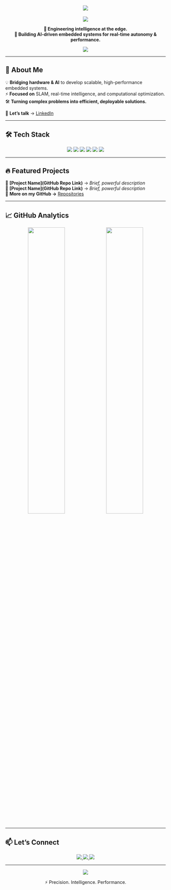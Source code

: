 <!-- CENTERED ANIMATED HEADING -->
<h1 align="center">
  <a href="https://github.com/yourusername">
    <img src="https://readme-typing-svg.demolab.com?font=Fira+Code&weight=500&size=28&pause=1000&color=00FF00&center=true&width=900&lines=Hi%2C+I'm+%5BSIDDHANSH+SRIVASTAVA+(OMMNIPOTENTHAVOC)%5D+%F0%9F%91%8B">
  </a>
</h1>

<!-- DARK MODE BIO -->
<p align="center">
  <img src="https://capsule-render.vercel.app/api?type=rect&color=000000&height=2&section=header">
</p>

<p align="center">
  <b>🚀 Engineering intelligence at the edge.</b><br>
  <b>🔹 Building AI-driven embedded systems for real-time autonomy & performance.</b>
</p>

<p align="center">
  <img src="https://capsule-render.vercel.app/api?type=rect&color=000000&height=2&section=footer">
</p>

---

## 🚀 **About Me**  
💡 **Bridging hardware & AI** to develop scalable, high-performance embedded systems.  
⚡ **Focused on** SLAM, real-time intelligence, and computational optimization.  
🛠 **Turning complex problems into efficient, deployable solutions.**  

💼 **Let’s talk** → [LinkedIn](https://www.linkedin.com/in/siddhansh-srivastava-86214a326?utm_source=share&utm_campaign=share_via&utm_content=profile&utm_medium=android_app)  

---

## 🛠 **Tech Stack**  
<p align="center">
  <img src="https://img.shields.io/badge/C-00599C?style=flat&logo=c&logoColor=white">
  <img src="https://img.shields.io/badge/Python-3776AB?style=flat&logo=python&logoColor=white">
  <img src="https://img.shields.io/badge/AI%2FML-232F3E?style=flat&logo=ai&logoColor=white">
  <img src="https://img.shields.io/badge/SLAM-orange?style=flat">
  <img src="https://img.shields.io/badge/Embedded%20Systems-green?style=flat">
  <img src="https://img.shields.io/badge/Optimization-black?style=flat">
</p>

---

## 🔥 **Featured Projects**  
📌 **[Project Name](GitHub Repo Link)** → *Brief, powerful description*  
📌 **[Project Name](GitHub Repo Link)** → *Brief, powerful description*  
📌 **More on my GitHub →** [Repositories](https://github.com/OMNIPOTENTHAVOC?tab=repositories)  

---

## 📈 **GitHub Analytics**  
<p align="center">
  <img src="https://github-readme-stats.vercel.app/api?username=OMNIPOTENTHAVOC&show_icons=true&theme=tokyonight" width="48%">
  <img src="https://github-readme-streak-stats.herokuapp.com/?user=OMNIPOTENTHAVOC&theme=tokyonight" width="48%">
</p>

---

## 📫 **Let’s Connect**  
<p align="center">
  <a href="https://github.com/OMNIPOTENTHAVOC">
    <img src="https://img.shields.io/badge/GitHub-100000?style=for-the-badge&logo=github&logoColor=white">
  </a>
  <a href="[https://linkedin.com/in/yourname](https://www.linkedin.com/in/siddhansh-srivastava-86214a326?utm_source=share&utm_campaign=share_via&utm_content=profile&utm_medium=android_app)">
    <img src="https://img.shields.io/badge/LinkedIn-0077B5?style=for-the-badge&logo=linkedin&logoColor=white">
  </a>
  <a href="https://yourwebsite.com">
    <img src="https://img.shields.io/badge/Portfolio-000?style=for-the-badge&logo=vercel&logoColor=white">
  </a>
</p>

---

<p align="center">
  <img src="https://capsule-render.vercel.app/api?type=rect&color=000000&height=2&section=footer">
</p>

<p align="center">
  ⚡ Precision. Intelligence. Performance.  
</p>

